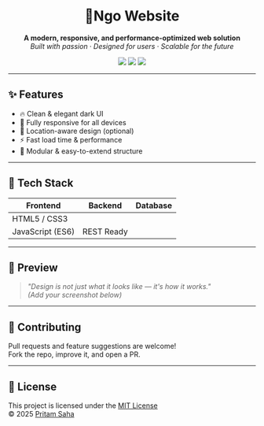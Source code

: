 <h1 align="center">🚀Ngo Website</h1>

<p align="center">
  <strong>A modern, responsive, and performance-optimized web solution</strong><br>
  <em>Built with passion · Designed for users · Scalable for the future</em>
</p>

<p align="center">
  <a href="#"><img src="https://img.shields.io/badge/TechStack-HTML%2FCSS%2FJS%2FPHP-blueviolet?style=for-the-badge"></a>
  <a href="#"><img src="https://img.shields.io/badge/Responsive-Design-success?style=for-the-badge"></a>
  <a href="#"><img src="https://img.shields.io/badge/UX-Focused-orange?style=for-the-badge"></a>
</p>

---

## ✨ Features

- 🔥 Clean & elegant dark UI
- 📱 Fully responsive for all devices
- 🧭 Location-aware design (optional)
- ⚡ Fast load time & performance
- 🧩 Modular & easy-to-extend structure

---

## 🧠 Tech Stack

| Frontend        | Backend     | Database   |
|-----------------|-------------|------------|
| HTML5 / CSS3    |
| JavaScript (ES6)| REST Ready  |

---

## 📸 Preview

> _"Design is not just what it looks like — it's how it works."_  
*(Add your screenshot below)*

<!-- Replace the image URL with your own -->
<!-- ![Preview](https://your-image-url.com) -->

---

## 🤝 Contributing

Pull requests and feature suggestions are welcome!  
Fork the repo, improve it, and open a PR.

---

## 📄 License

This project is licensed under the [MIT License](./LICENSE.md)  
© 2025 [Pritam Saha](https://github.com/yourusername)
